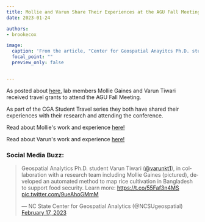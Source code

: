 ```yaml
---
title: Mollie and Varun Share Their Experiences at the AGU Fall Meeting
date: 2023-01-24

authors:
- brookecox

image:
  caption: 'From the article, "Center for Geospatial Anayitcs Ph.D. students and alumni presented research at the American Geophysical Union 2022 Fall Meeting in Chicago, IL. From left to right: Jenna Abrahamson, Izzi Hinks, Mollie Gaines, Xiaojie Gao, Vini Perin (‘22), Owen Smith, Ian McGregor (front)." '
  focal_point: ""
  preview_only: false


---
```


As posted about <a href = "../22-08-23-CGA-travel/">here</a>, lab members Mollie Gaines and Varun Tiwari received travel grants to attend the AGU Fall Meeting. 

<!--more-->

As part of the CGA Student Travel series they both have shared their experiences with their research and attending the conference. 

Read about Mollie's work and experience <a href="https://cnr.ncsu.edu/geospatial/news/2023/01/24/exploring-scenario-based-surface-water-area-projections-at-agu/">here!</a>

Read about Varun's work and experience <a href="https://cnr.ncsu.edu/geospatial/news/2023/01/26/mapping-rice-in-bangladesh-with-remote-sensing/">here!</a>

### Social Media Buzz:
<blockquote class="twitter-tweet"><p lang="en" dir="ltr">Geospatial Analytics Ph.D. student Varun Tiwari (<a href="https://twitter.com/varunkt1?ref_src=twsrc%5Etfw">@varunkt1</a>), in collaboration with a research team including Mollie Gaines (pictured), developed an automated method to map rice cultivation in Bangladesh to support food security. Learn more: <a href="https://t.co/55Faf3n4MS">https://t.co/55Faf3n4MS</a> <a href="https://t.co/9ueAhoGMmM">pic.twitter.com/9ueAhoGMmM</a></p>&mdash; NC State Center for Geospatial Analytics (@NCSUgeospatial) <a href="https://twitter.com/NCSUgeospatial/status/1626627967085428736?ref_src=twsrc%5Etfw">February 17, 2023</a></blockquote> <script async src="https://platform.twitter.com/widgets.js" charset="utf-8"></script>
